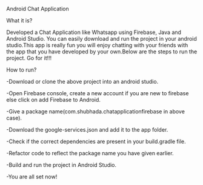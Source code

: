 Android Chat Application


What it is?

Developed a Chat Application like Whatsapp using Firebase, Java and Android Studio.
You can easily download and run the project in your android studio.This app is really fun you will enjoy chatting with your friends with the app that you have developed by your own.Below are the steps to run the project. Go for it!!!

How to run?

-Download or clone the above project into an android studio.

-Open Firebase console, create a new account if you are new to firebase else click on add Firebase to Android.

-Give a package name(com.shubhada.chatapplicationfirebase in above case).

-Download the google-services.json and add it to the app folder.

-Check if the correct dependencies are present in your build.gradle file.

-Refactor code to reflect the package name you have given earlier.

-Build and run the project in Android Studio.

-You are all set now!

